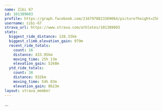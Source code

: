```yaml
---
name: Zibi 67
id: 101389603
profile: https://graph.facebook.com/2167978823369064/picture?height=256&width=256
username: zibi-67
strava_url: https://www.strava.com/athletes/101389603
stats:
  biggest_ride_distance: 128.33km
  biggest_climb_elevation_gain: 979m
  recent_ride_totals:
    count: 16
    distance: 433.95km
    moving_time: 25h 13m
    elevation_gain: 5268m
  ytd_ride_totals:
    count: 38
    distance: 932km
    moving_time: 54h 03m
    elevation_gain: 8623m
layout: strava_member
--- 
```

...

